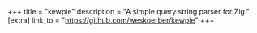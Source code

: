 +++
title = "kewpie"
description = "A simple query string parser for Zig."
[extra]
link_to = "https://github.com/weskoerber/kewpie"
+++
